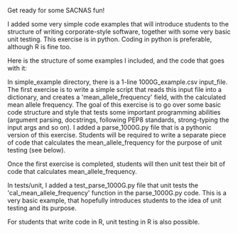 Get ready for some SACNAS fun!

I added some very simple code examples that will introduce students to the structure of writing corporate-style software, together with
some very basic unit testing. This exercise is in python. Coding in python is preferable, although R is fine too.

Here is the structure of some examples I included, and the code that goes with it:

In simple_example directory, there is a 1-line 1000G_example.csv input_file.
The first exercise is to write a simple script that reads this input file into a dictionary, and creates a 'mean_allele_frequency'
field, with the calculated mean allele frequency. The goal of this exercise is to go over some basic code structure and style that
tests some important programming abilities (argument parsing, docstrings, following PEP8 standards, strong-typing the input args
and so on). I added a parse_1000G.py file that is a pythonic version of this exercise. Students will be required to write a
separate piece of code that calculates the mean_allele_frequency for the purpose of unit testing (see below).

Once the first exercise is completed, students will then unit test their bit of code that calculates mean_allele_frequency.

In tests/unit, I added a test_parse_1000G.py file that unit tests the 'cal_mean_allele_frequency' function in the parse_1000G.py code.
This is a very basic example, that hopefully introduces students to the idea of unit testing and its purpose.

For students that write code in R, unit testing in R is also possible.



